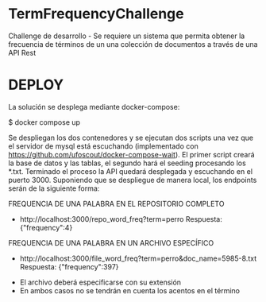 # TermFrequencyChallenge
Challenge de desarrollo - Se requiere un sistema que permita obtener la frecuencia de términos de un una colección de documentos a través de una API Rest

# DEPLOY
La solución se desplega mediante docker-compose:

$ docker compose up

Se despliegan los dos contenedores y se ejecutan dos scripts una vez que el servidor de mysql está escuchando (implementado con https://github.com/ufoscout/docker-compose-wait). 
El primer script creará la base de datos y las tablas, el segundo hará el seeding procesando los *.txt.
Terminado el proceso la API quedará desplegada y escuchando en el puerto 3000. Suponiendo que se despliegue de manera local, los endpoints serán de la siguiente forma:

FREQUENCIA DE UNA PALABRA EN EL REPOSITORIO COMPLETO
- http://localhost:3000/repo_word_freq?term=perro
Respuesta: {"frequency":4}

FREQUENCIA DE UNA PALABRA EN UN ARCHIVO ESPECÍFICO
- http://localhost:3000/file_word_freq?term=perro&doc_name=5985-8.txt
Respuesta: {"frequency":397}

* El archivo deberá especificarse con su extensión 
* En ambos casos no se tendrán en cuenta los acentos en el término
